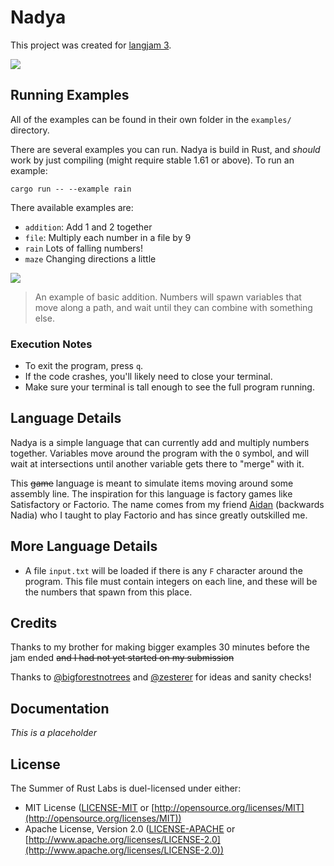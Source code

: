 # Nadya

This project was created for [langjam 3](https://github.com/langjam/langjam).

![](https://cdn.discordapp.com/attachments/444005079410802699/1000858219721281607/ezgif.com-gif-maker1.gif)

## Running Examples

All of the examples can be found in their own folder in the `examples/`
directory.

There are several examples you can run. Nadya is build in Rust, and *should*
work by just compiling (might require stable 1.61 or above). To run an example:

`cargo run -- --example rain`

There available examples are:

- `addition`: Add 1 and 2 together
- `file`: Multiply each number in a file by 9
- `rain` Lots of falling numbers!
- `maze` Changing directions a little

![](https://cdn.discordapp.com/attachments/444005079410802699/1000862363651674172/ezgif.com-gif-maker2.gif)

> An example of basic addition. Numbers will spawn variables that move along a
> path, and wait until they can combine with something else.

### Execution Notes

- To exit the program, press `q`.
- If the code crashes, you'll likely need to close your terminal.
- Make sure your terminal is tall enough to see the full program running.

## Language Details

Nadya is a simple language that can currently add and multiply numbers together.
Variables move around the program with the `O` symbol, and will wait at
intersections until another variable gets there to "merge" with it.

This ~~game~~ language is meant to simulate items moving around some assembly
line. The inspiration for this language is factory games like Satisfactory or
Factorio. The name comes from my friend
[Aidan](https://github.com/aidancrowther) (backwards Nadia) who I taught to play
Factorio and has since greatly outskilled me.

## More Language Details

- A file `input.txt` will be loaded if there is any `F` character around the
  program. This file must contain integers on each line, and these will be the
  numbers that spawn from this place.

## Credits

Thanks to my brother for making bigger examples 30 minutes before the jam ended
~~and I had not yet started on my submission~~

Thanks to [@bigforestnotrees](https://github.com/bigforestnotrees) and
[@zesterer](https://github.com/zesterer) for ideas and sanity checks!

## Documentation

*This is a placeholder*

## License

The Summer of Rust Labs is duel-licensed under either:

* MIT License ([LICENSE-MIT](LICENSE-MIT) or [http://opensource.org/licenses/MIT](http://opensource.org/licenses/MIT))
* Apache License, Version 2.0 ([LICENSE-APACHE](LICENSE-APACHE) or [http://www.apache.org/licenses/LICENSE-2.0](http://www.apache.org/licenses/LICENSE-2.0))